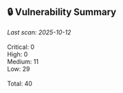 ## 🔒 Vulnerability Summary

<!-- vuln-summary-start -->
_Last scan: 2025-10-12_<br><br>Critical: 0<br>High: 0<br>Medium: 11<br>Low: 29<br><br>Total: 40
<!-- vuln-summary-end -->
